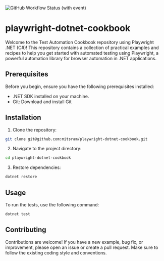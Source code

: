 ![GitHub Workflow Status (with event)](https://img.shields.io/github/actions/workflow/status/mitsram/playwright-dotnet-cookbook/.github%2Fworkflows%2Fdotnet.yml)

# playwright-dotnet-cookbook

Welcome to the Test Automation Cookbook repository using Playwright .NET (C#)! This repository contains a collection of practical examples and recipes to help you get started with automated testing using Playwright, a powerful automation library for browser automation in .NET applications.

## Prerequisites
Before you begin, ensure you have the following prerequisites installed:

* .NET SDK installed on your machine.
* Git: Download and install Git

## Installation
1. Clone the repository:
```bash
git clone git@github.com:mitsram/playwright-dotnet-cookbook.git
```

2. Navigate to the project directory:
```bash
cd playwright-dotnet-cookbook
```

3. Restore dependencies:

```bash
dotnet restore
```

## Usage
To run the tests, use the following command:
```bash
dotnet test
```

## Contributing
Contributions are welcome! If you have a new example, bug fix, or improvement, please open an issue or create a pull request. Make sure to follow the existing coding style and conventions.